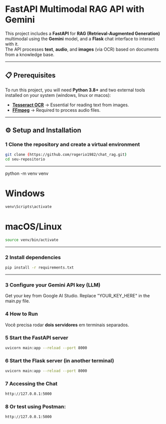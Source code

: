 # FastAPI Multimodal RAG API with Gemini

This project includes a **FastAPI** for **RAG (Retrieval-Augmented Generation)** multimodal using the **Gemini** model, and a **Flask** chat interface to interact with it.  
The API processes **text**, **audio**, and **images** (via OCR) based on documents from a knowledge base.


---

## 📋 Prerequisites

To run this project, you will need **Python 3.8+** and two external tools installed on your system (windows, linux or macos):

- **[Tesseract OCR](https://github.com/tesseract-ocr/tesseract)** → Essential for reading text from images. 
- **[FFmpeg](https://ffmpeg.org/download.html)** → Required to process audio files.

---

## ⚙️ Setup and Installation

### 1 Clone the repository and create a virtual environment
```bash
git clone (https://github.com/rogerio1982/chat_rag.git)
cd seu-repositorio
```
---

python -m venv venv
# Windows
```bash
venv\Scripts\activate
```
# macOS/Linux
```bash
source venv/bin/activate
```
---

### 2 Install dependencies
```bash
pip install -r requirements.txt
```
---

### 3 Configure your Gemini API key (LLM)
Get your key from Google AI Studio.
Replace "YOUR_KEY_HERE" in the main.py file.

### 4 How to Run
Você precisa rodar **dois servidores** em terminais separados.

### 5  Start the FastAPI server
```bash
uvicorn main:app --reload --port 8000
```
### 6 Start the Flask server (in another terminal)
```bash
uvicorn main:app --reload --port 8000
```
### 7 Accessing the Chat
```bash
http://127.0.0.1:5000
```
### 8 Or test using Postman:
```bash
http://127.0.0.1:5000
